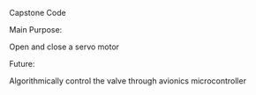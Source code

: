 Capstone Code

Main Purpose: 

Open and close a servo motor

Future: 

Algorithmically control the valve through avionics microcontroller
